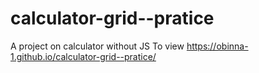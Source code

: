 # calculator-grid--pratice
A project on calculator without JS
To view https://obinna-1.github.io/calculator-grid--pratice/
